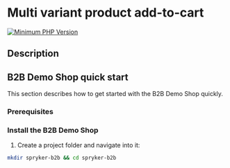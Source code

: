 # Multi variant product add-to-cart
[![Minimum PHP Version](https://img.shields.io/badge/php-%3E%3D%208.2-8892BF.svg)](https://php.net/)



## Description



## B2B Demo Shop quick start

This section describes how to get started with the B2B Demo Shop quickly.



### Prerequisites
### Install the B2B Demo Shop

1. Create a project folder and navigate into it:
```bash
mkdir spryker-b2b && cd spryker-b2b
```
